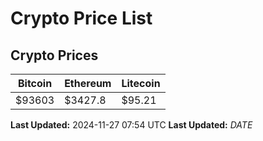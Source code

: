 # Crypto Price List

## Crypto Prices
| Bitcoin | Ethereum | Litecoin |
| ------- | -------- | -------- |
| $93603 | $3427.8 | $95.21 |
**Last Updated:** 2024-11-27 07:54 UTC
**Last Updated:** $DATE$
